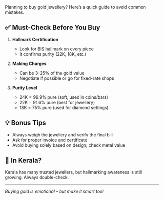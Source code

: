 Planning to buy gold jewellery? Here’s a quick guide to avoid common mistakes.

## ✅ Must-Check Before You Buy

1. **Hallmark Certification**
   - Look for BIS hallmark on every piece
   - It confirms purity (22K, 18K, etc.)

2. **Making Charges**
   - Can be 3–25% of the gold value
   - Negotiate if possible or go for fixed-rate shops

3. **Purity Level**
   - 24K = 99.9% pure (soft, used in coins/bars)
   - 22K = 91.6% pure (best for jewellery)
   - 18K = 75% pure (used for diamond settings)

## 💡 Bonus Tips

- Always weigh the jewellery and verify the final bill
- Ask for proper invoice and certificate
- Avoid buying solely based on design; check metal value

## 📍 In Kerala?

Kerala has many trusted jewellers, but hallmarking awareness is still growing. Always double-check.

---

_Buying gold is emotional – but make it smart too!_
